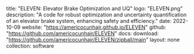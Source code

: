 title: "ELEVEN: Elevator Brake Optimization and UQ"
logo: "ELEVEN.png"
description: "A code for robust optimization and uncertainty quantification of an elevator brake system, enhancing safety and efficiency."
date: 2022-10-09
website: "https://americocunhajr.github.io/ELEVEN"
github: "https://github.com/americocunhajr/ELEVEN"
docs: 
download: "https://github.com/americocunhajr/ELEVEN/zipball/main"
layout: none
collection: software
